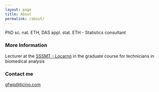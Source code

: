 ```yaml
---
layout: page
title: About
permalink: /about/
---
```


PhD sc. nat. ETH, DAS appl. stat. ETH - Statistics consultant

### More Information

Lecturer at the [SSSMT - Locarno](https://www.cpslocarno.ti.ch/index.php/home/sss/tecnico-in-analisi-biomedica/) in the graduate course for technicians in biomedical analysis

### Contact me

[gfwp@ticino.com](mailto:gfwp@ticino.com)